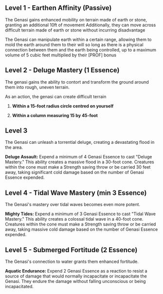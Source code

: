 ## Level 1 - Earthen Affinity (Passive)
The Genasi gains enhanced mobility on terrain made of earth or stone, granting an additional 10ft of movement
Additionally, they can move across difficult terrain made of earth or stone without incurring disadvantage

The Genasi can manipulate earth within a certain range, allowing them to mold the earth around them to their will so long as there is a physical connection between them and the earth being controlled, up to a maximum volume of 5 cubic feet multiplied by their \[PROF\] bonus
## Level 2 - Deluge Mastery (1 Essence)
The genasi gains the ability to contort and transform the ground around them into rough, uneven terrain.

As an action, the genasi can create difficult terrain
1. **Within a 15-foot radius circle centred on yourself**

2. **Within a column measuring 15 by 45-foot**

## Level 3


The Genasi can unleash a torrential deluge, creating a devastating flood in the area.

**Deluge Assault:**
Expend a minimum of 4 Genasi Essence to cast "Deluge Mastery." This ability creates a massive flood in a 30-foot cone. Creatures within the cone must make a Strength saving throw or be carried 30 feet away, taking significant cold damage based on the number of Genasi Essence expended.

## Level 4 - Tidal Wave Mastery (min 3 Essence)

The Genasi's mastery over tidal waves becomes even more potent.

**Mighty Tides:**
Expend a minimum of 3 Genasi Essence to cast "Tidal Wave Mastery." This ability creates a colossal tidal wave in a 40-foot cone. Creatures within the cone must make a Strength saving throw or be carried away, taking massive cold damage based on the number of Genasi Essence expended.

## Level 5 - Submerged Fortitude (2 Essence)

The Genasi's connection to water grants them enhanced fortitude.

**Aquatic Endurance:**
Expend 2 Genasi Essence as a reaction to resist a source of damage that would normally incapacitate or incapacitate the Genasi. They endure the damage without falling unconscious or being incapacitated.